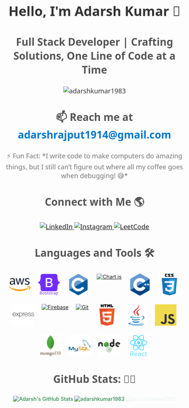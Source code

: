 <h1 align="center" style="font-family: 'Segoe UI', Tahoma, Geneva, Verdana, sans-serif; font-size: 36px; font-weight: bold; color: #333;">Hello, I'm Adarsh Kumar 👋</h1>
<h3 align="center" style="font-family: 'Segoe UI', Tahoma, Geneva, Verdana, sans-serif; font-size: 28px; font-weight: 600; color: #555;">Full Stack Developer | Crafting Solutions, One Line of Code at a Time</h3>

<!-- Animated Lottie File -->
<div align="center">
  <lottie-player src="https://assets3.lottiefiles.com/packages/lf20_tfb3estd.json" background="transparent" speed="1" style="width: 300px; height: 300px;" loop autoplay></lottie-player>
</div>

<p align="center" style="font-family: 'Segoe UI', Tahoma, Geneva, Verdana, sans-serif; font-size: 18px; color: #333;">
  <img src="https://komarev.com/ghpvc/?username=adarshkumar1983&label=Profile%20views&color=0e75b6&style=flat" alt="adarshkumar1983" />
</p>

<h3 align="center" style="font-family: 'Segoe UI', Tahoma, Geneva, Verdana, sans-serif; font-size: 28px; font-weight: 600; color: #555;">📫 Reach me at <a href="mailto:adarshrajput1914@gmail.com" style="color: #0077cc; text-decoration: none;"><strong>adarshrajput1914@gmail.com</strong></a></h3>
<p align="center" style="font-family: 'Segoe UI', Tahoma, Geneva, Verdana, sans-serif; font-size: 18px; color: #777;"><p align="center" style="font-family: 'Segoe UI', Tahoma, Geneva, Verdana, sans-serif; font-size: 18px; color: #777;">
  ⚡ Fun Fact: *I write code to make computers do amazing things, but I still can’t figure out where all my coffee goes when debugging! 😅*
</p>




<h3 align="center" style="font-family: 'Segoe UI', Tahoma, Geneva, Verdana, sans-serif; font-size: 28px; font-weight: 600; color: #555;">Connect with Me 🌎</h3>
<p align="center" style="font-family: 'Segoe UI', Tahoma, Geneva, Verdana, sans-serif; font-size: 18px;">
  <a href="https://linkedin.com/in/your-linkedin" target="_blank">
    <img src="https://raw.githubusercontent.com/rahuldkjain/github-profile-readme-generator/master/src/images/icons/Social/linked-in-alt.svg" alt="LinkedIn" height="30" width="40" class="social-icon"/>
  </a>
  <a href="https://instagram.com/adarsh4240" target="_blank">
    <img src="https://raw.githubusercontent.com/rahuldkjain/github-profile-readme-generator/master/src/images/icons/Social/instagram.svg" alt="Instagram" height="30" width="40" class="social-icon"/>
  </a>
  <a href="https://www.leetcode.com/adarshrajput1914" target="_blank">
    <img src="https://raw.githubusercontent.com/rahuldkjain/github-profile-readme-generator/master/src/images/icons/Social/leet-code.svg" alt="LeetCode" height="30" width="40" class="social-icon"/>
  </a>
</p>

<style>
  /* Cool Hover Effects for Social Icons */
  .social-icon {
    transition: transform 0.3s ease, filter 0.3s ease;
  }

  .social-icon:hover {
    transform: scale(1.2) rotate(10deg);
    filter: drop-shadow(0 0 10px rgba(0, 0, 0, 0.2));
  }

  /* Fun Fact Animation */
  p {
    animation: bounce 2s infinite;
    color: #2e8b57;
    font-weight: 500;
  }

  @keyframes bounce {
    0%, 100% {
      transform: translateY(0);
    }
    50% {
      transform: translateY(-10px);
    }
  }

  /* Title Styling for Reach Me */
  h3 {
    animation: fadeIn 1s ease-in-out;
    color: #444;
  }

  /* Fade-in effect for Reach Me title */
  @keyframes fadeIn {
    0% { opacity: 0; }
    100% { opacity: 1; }
  }
</style>
  <h3 align="center" style="font-family: 'Segoe UI', Tahoma, Geneva, Verdana, sans-serif; font-size: 28px; font-weight: 600; color: #555;">Languages and Tools 🛠️</h3>

  <div align="center" class="tools-container">
    <!-- Add animation on hover for each icon -->
    <a href="https://aws.amazon.com" target="_blank" rel="noreferrer">
      <img src="https://raw.githubusercontent.com/devicons/devicon/master/icons/amazonwebservices/amazonwebservices-original-wordmark.svg" alt="AWS" width="60" height="60" class="tool-icon"/>
    </a>
    <a href="https://getbootstrap.com" target="_blank" rel="noreferrer">
      <img src="https://raw.githubusercontent.com/devicons/devicon/master/icons/bootstrap/bootstrap-plain-wordmark.svg" alt="Bootstrap" width="60" height="60" class="tool-icon"/>
    </a>
    <a href="https://www.cprogramming.com/" target="_blank" rel="noreferrer">
      <img src="https://raw.githubusercontent.com/devicons/devicon/master/icons/c/c-original.svg" alt="C" width="60" height="60" class="tool-icon"/>
    </a>
    <a href="https://www.chartjs.org" target="_blank" rel="noreferrer">
      <img src="https://www.chartjs.org/media/logo-title.svg" alt="Chart.js" width="60" height="60" class="tool-icon"/>
    </a>
    <a href="https://www.w3schools.com/cpp/" target="_blank" rel="noreferrer">
      <img src="https://raw.githubusercontent.com/devicons/devicon/master/icons/cplusplus/cplusplus-original.svg" alt="C++" width="60" height="60" class="tool-icon"/>
    </a>
    <a href="https://www.w3schools.com/css/" target="_blank" rel="noreferrer">
      <img src="https://raw.githubusercontent.com/devicons/devicon/master/icons/css3/css3-original-wordmark.svg" alt="CSS3" width="60" height="60" class="tool-icon"/>
    </a>
    <a href="https://expressjs.com" target="_blank" rel="noreferrer">
      <img src="https://raw.githubusercontent.com/devicons/devicon/master/icons/express/express-original-wordmark.svg" alt="Express" width="60" height="60" class="tool-icon"/>
    </a>
    <a href="https://firebase.google.com/" target="_blank" rel="noreferrer">
      <img src="https://www.vectorlogo.zone/logos/firebase/firebase-icon.svg" alt="Firebase" width="60" height="60" class="tool-icon"/>
    </a>
    <a href="https://git-scm.com/" target="_blank" rel="noreferrer">
      <img src="https://www.vectorlogo.zone/logos/git-scm/git-scm-icon.svg" alt="Git" width="60" height="60" class="tool-icon"/>
    </a>
    <a href="https://www.w3.org/html/" target="_blank" rel="noreferrer">
      <img src="https://raw.githubusercontent.com/devicons/devicon/master/icons/html5/html5-original-wordmark.svg" alt="HTML5" width="60" height="60" class="tool-icon"/>
    </a>
    <a href="https://www.java.com" target="_blank" rel="noreferrer">
      <img src="https://raw.githubusercontent.com/devicons/devicon/master/icons/java/java-original.svg" alt="Java" width="60" height="60" class="tool-icon"/>
    </a>
    <a href="https://developer.mozilla.org/en-US/docs/Web/JavaScript" target="_blank" rel="noreferrer">
      <img src="https://raw.githubusercontent.com/devicons/devicon/master/icons/javascript/javascript-original.svg" alt="JavaScript" width="60" height="60" class="tool-icon"/>
    </a>
    <a href="https://www.mongodb.com/" target="_blank" rel="noreferrer">
      <img src="https://raw.githubusercontent.com/devicons/devicon/master/icons/mongodb/mongodb-original-wordmark.svg" alt="MongoDB" width="60" height="60" class="tool-icon"/>
    </a>
    <a href="https://www.mysql.com/" target="_blank" rel="noreferrer">
      <img src="https://raw.githubusercontent.com/devicons/devicon/master/icons/mysql/mysql-original-wordmark.svg" alt="MySQL" width="60" height="60" class="tool-icon"/>
    </a>
    <a href="https://nodejs.org" target="_blank" rel="noreferrer">
      <img src="https://raw.githubusercontent.com/devicons/devicon/master/icons/nodejs/nodejs-original-wordmark.svg" alt="Node.js" width="60" height="60" class="tool-icon"/>
    </a>
    <a href="https://reactjs.org" target="_blank" rel="noreferrer">
      <img src="https://raw.githubusercontent.com/devicons/devicon/master/icons/react/react-original-wordmark.svg" alt="React" width="60" height="60" class="tool-icon"/>
    </a>
  </div>
  
  <style>
    .tools-container {
      display: flex;
      flex-wrap: wrap;
      justify-content: center;
      gap: 20px;
    }
  
    .tool-icon {
      transition: transform 0.4s ease, opacity 0.4s ease;
    }
  
    .tool-icon:hover {
      transform: scale(1.2) rotate(15deg);
      opacity: 0.9;
    }
  
   
    .tools-container {
      animation: fadeIn 1.5s ease-in-out;
    }
  
    @keyframes fadeIn {
      0% { opacity: 0; }
      100% { opacity: 1; }
    }

     @keyframes fadeIn {
    0% { opacity: 0; }
    100% { opacity: 1; }
  }
  </style>

<h3 align="center" style="font-family: 'Segoe UI', Tahoma, Geneva, Verdana, sans-serif; font-size: 28px; font-weight: 600; color: #555;">GitHub Stats: 📡📡</h3>

<p align="center">
  <img src="https://github-readme-stats.vercel.app/api?username=adarshkumar1983&show_icons=true&hide=prs&count_private=true&theme=radical" alt="Adarsh's GitHub Stats" />
  <img src="https://github-readme-stats.vercel.app/api/top-langs?username=adarshkumar1983&show_icons=true&locale=en&layout=compact" alt="adarshkumar1983" style="opacity:0; animation: fadeIn 1s forwards 0.5s;">
  <img src="https://github-readme-streak-stats.herokuapp.com/?user=adarshkumar1983&" alt="adarshkumar1983" style="opacity:0; animation: fadeIn 1s forwards 1.5s;">


</p>




